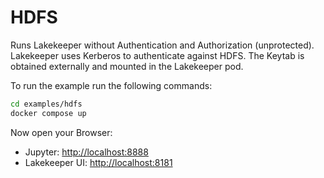 # HDFS
Runs Lakekeeper without Authentication and Authorization (unprotected).
Lakekeeper uses Kerberos to authenticate against HDFS. The Keytab is obtained externally and mounted in the Lakekeeper pod.

To run the example run the following commands:

```bash
cd examples/hdfs
docker compose up
```

Now open your Browser:
* Jupyter: [http://localhost:8888](http://localhost:8888)
* Lakekeeper UI: [http://localhost:8181](http://localhost:8181)
